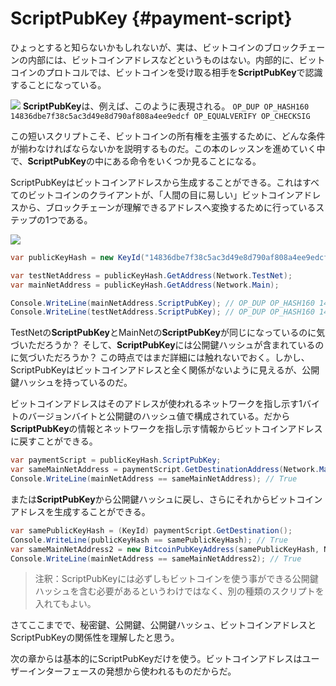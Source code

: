 # ScriptPubKey {#payment-script}

ひょっとすると知らないかもしれないが、実は、ビットコインのブロックチェーンの内部には、ビットコインアドレスなどというものはない。内部的に、ビットコインのプロトコルでは、ビットコインを受け取る相手を**ScriptPubKey**で認識することになっている。

![](../assets/ScriptPubKey.png)
**ScriptPubKey**は、例えば、このように表現される。
`OP_DUP OP_HASH160 14836dbe7f38c5ac3d49e8d790af808a4ee9edcf OP_EQUALVERIFY OP_CHECKSIG`

この短いスクリプトこそ、ビットコインの所有権を主張するために、どんな条件が揃わなければならないかを説明するものだ。この本のレッスンを進めていく中で、**ScriptPubKey**の中にある命令をいくつか見ることになる。

ScriptPubKeyはビットコインアドレスから生成することができる。これはすべてのビットコインのクライアントが、「人間の目に易しい」ビットコインアドレスから、ブロックチェーンが理解できるアドレスへ変換するために行っているステップの1つである。

![](../assets/BitcoinAddressToScriptPubKey.png)

```cs
var publicKeyHash = new KeyId("14836dbe7f38c5ac3d49e8d790af808a4ee9edcf");

var testNetAddress = publicKeyHash.GetAddress(Network.TestNet);
var mainNetAddress = publicKeyHash.GetAddress(Network.Main);

Console.WriteLine(mainNetAddress.ScriptPubKey); // OP_DUP OP_HASH160 14836dbe7f38c5ac3d49e8d790af808a4ee9edcf OP_EQUALVERIFY OP_CHECKSIG
Console.WriteLine(testNetAddress.ScriptPubKey); // OP_DUP OP_HASH160 14836dbe7f38c5ac3d49e8d790af808a4ee9edcf OP_EQUALVERIFY OP_CHECKSIG
```

TestNetの**ScriptPubKey**とMainNetの**ScriptPubKey**が同じになっているのに気づいただろうか？
そして、**ScriptPubKey**には公開鍵ハッシュが含まれているのに気づいただろうか？
この時点ではまだ詳細には触れないでおく。しかし、ScriptPubKeyはビットコインアドレスと全く関係がないように見えるが、公開鍵ハッシュを持っているのだ。

ビットコインアドレスはそのアドレスが使われるネットワークを指し示す1バイトのバージョンバイトと公開鍵のハッシュ値で構成されている。だから**ScriptPubKey**の情報とネットワークを指し示す情報からビットコインアドレスに戻すことができる。

```cs
var paymentScript = publicKeyHash.ScriptPubKey;
var sameMainNetAddress = paymentScript.GetDestinationAddress(Network.Main);
Console.WriteLine(mainNetAddress == sameMainNetAddress); // True
```

または**ScriptPubKey**から公開鍵ハッシュに戻し、さらにそれからビットコインアドレスを生成することができる。

```cs
var samePublicKeyHash = (KeyId) paymentScript.GetDestination();
Console.WriteLine(publicKeyHash == samePublicKeyHash); // True
var sameMainNetAddress2 = new BitcoinPubKeyAddress(samePublicKeyHash, Network.Main);
Console.WriteLine(mainNetAddress == sameMainNetAddress2); // True
```

> 注釈：ScriptPubKeyには必ずしもビットコインを使う事ができる公開鍵ハッシュを含む必要があるというわけではなく、別の種類のスクリプトを入れてもよい。

さてここまでで、秘密鍵、公開鍵、公開鍵ハッシュ、ビットコインアドレスとScriptPubKeyの関係性を理解したと思う。

次の章からは基本的にScriptPubKeyだけを使う。ビットコインアドレスはユーザーインターフェースの発想から使われるものだからだ。
